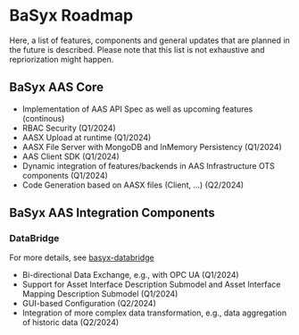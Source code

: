 # BaSyx Roadmap
Here, a list of features, components and general updates that are planned in the future is described. Please note that this list is not exhaustive and repriorization might happen.

## BaSyx AAS Core
- Implementation of AAS API Spec as well as upcoming features (continous)
- RBAC Security (Q1/2024)
- AASX Upload at runtime (Q1/2024)
- AASX File Server with MongoDB and InMemory Persistency (Q1/2024)
- AAS Client SDK (Q1/2024)
- Dynamic integration of features/backends in AAS Infrastructure OTS components (Q1/2024)
- Code Generation based on AASX files (Client, ...) (Q2/2024)

## BaSyx AAS Integration Components
### DataBridge 
For more details, see [basyx-databridge](https://github.com/eclipse-basyx/basyx-databridge)
- Bi-directional Data Exchange, e.g., with OPC UA (Q1/2024)
- Support for Asset Interface Description Submodel and Asset Interface Mapping Description Submodel (Q1/2024)
- GUI-based Configuration (Q2/2024)
- Integration of more complex data transformation, e.g., data aggregation of historic data (Q2/2024)
